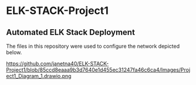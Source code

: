 # ELK-STACK-Project1
## Automated ELK Stack Deployment

The files in this repository were used to configure the network depicted below.

https://github.com/janetna40/ELK-STACK-Project1/blob/85ccd8eaaa9b3d7640e1d455ec31247fa46c6ca4/Images/Project1_Diagram_1.drawio.png
